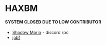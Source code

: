 # HAXBM

#### SYSTEM CLOSED DUE TO LOW CONTRIBUTOR

- [Shadow Mario](https://github.com/shadowmario) - discord rpc 
- [jobf](https://github.com/jobf)

